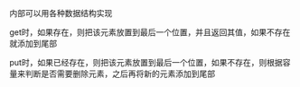 内部可以用各种数据结构实现

get时，如果存在，则把该元素放置到最后一个位置，并且返回其值，如果不存在就添加到尾部

put时，如果已经存在，则把该元素放置到最后一个位置，如果不存在，则根据容量来判断是否需要删除元素，之后再将新的元素添加到尾部